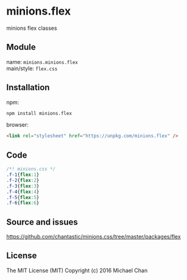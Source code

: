 # minions.flex
minions flex classes

## Module
name: `minions.minions.flex`  
main/style: `flex.css`  

## Installation
npm:
```bash
npm install minions.flex
```

browser:
```html
<link rel="stylesheet" href="https://unpkg.com/minions.flex" />
```

## Code
```css
/*! minions.css */
.f-1{flex:1}
.f-2{flex:2}
.f-3{flex:3}
.f-4{flex:4}
.f-5{flex:5}
.f-6{flex:6}

```

## Source and issues

https://github.com/chantastic/minions.css/tree/master/packages/flex

## License

The MIT License (MIT)
Copyright (c) 2016 Michael Chan
